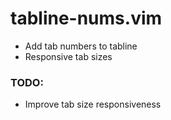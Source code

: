 # tabline-nums.vim

* Add tab numbers to tabline
* Responsive tab sizes

### TODO:

* Improve tab size responsiveness

